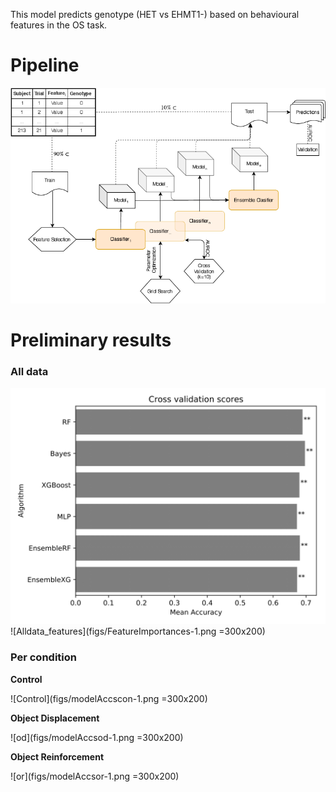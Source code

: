 This model predicts genotype (HET vs EHMT1-) based on behavioural features in the OS task.


# Pipeline
![Alt text](figs/ehmt1_classifier_pipeline.png)


# Preliminary results

### All data
![Alldata_accs](figs/modelAccs-1.png)
![Alldata_features](figs/FeatureImportances-1.png =300x200)

### Per condition
**Control**

![Control](figs/modelAccscon-1.png =300x200)


**Object Displacement**

![od](figs/modelAccsod-1.png =300x200)


**Object Reinforcement**

![or](figs/modelAccsor-1.png =300x200)
